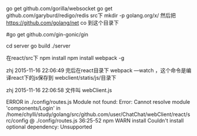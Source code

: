 go get github.com/gorilla/websocket
go get github.com/garyburd/redigo/redis
src下
mkdir -p golang.org/x/
然后把 https://github.com/golang/net co 到这个目录下


#go get github.com/gin-gonic/gin


cd server
go build
./server


在react/src下 npm install
npm install webpack -g

zhj 2015-11-16 22:06:49
完后在react目录下  webpack —watch ，这个命令是编译react下的js保存到 webclient/statis/js/目录下 

zhj 2015-11-16 22:06:58
文件叫 webClient.js

ERROR in ./config/routes.js
Module not found: Error: Cannot resolve module 'components/Login' in /home/chylli/study/golang/src/github.com/user/ChatChat/webClient/react/src/config
 @ ./config/routes.js 36:25-52
 npm WARN install Couldn't install optional dependency: Unsupported

